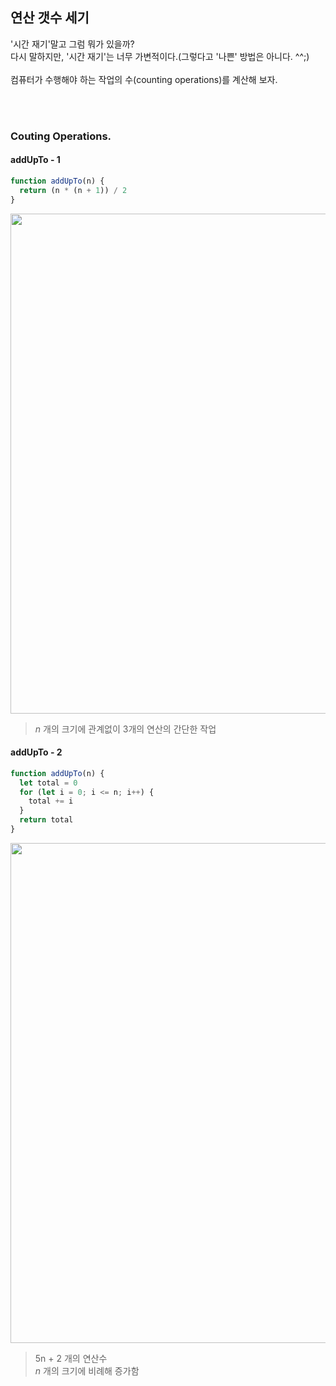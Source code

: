 ## 연산 갯수 세기

'시간 재기'말고 그럼 뭐가 있을까?<br />
다시 말하지만, '시간 재기'는 너무 가변적이다.(그렇다고 '나쁜' 방법은 아니다. ^^;)<br />
<br />
컴퓨터가 수행해야 하는 작업의 수(counting operations)를 계산해 보자.<br />
<br />

<br />

### Couting Operations.

#### addUpTo - 1
```js
function addUpTo(n) {
  return (n * (n + 1)) / 2
}
```

<img width="800" src="https://user-images.githubusercontent.com/19165916/208287666-7dbf99da-4fd5-4a4a-8c05-4692ef2da40e.png"><br />

> *n* 개의 크기에 관계없이 3개의 연산의 간단한 작업

#### addUpTo - 2

```js
function addUpTo(n) {
  let total = 0
  for (let i = 0; i <= n; i++) {
    total += i
  }
  return total
}
```

<img width="800" src="https://user-images.githubusercontent.com/19165916/208287755-e0d72f2d-aaf8-4065-9f02-a78832c931f4.png"><br />

> 5n + 2 개의 연산수<br /> 
> *n* 개의 크기에 비례해 증가함
